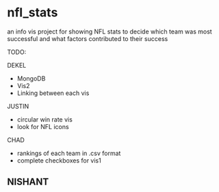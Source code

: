 nfl_stats
=========

an info vis project for showing NFL stats to decide which team was most successful and what factors contributed to their success

TODO:

DEKEL
- MongoDB
- Vis2
- Linking between each vis

JUSTIN
- circular win rate vis
- look for NFL icons

CHAD
- rankings of each team in .csv format
- complete checkboxes for vis1

NISHANT
- 

